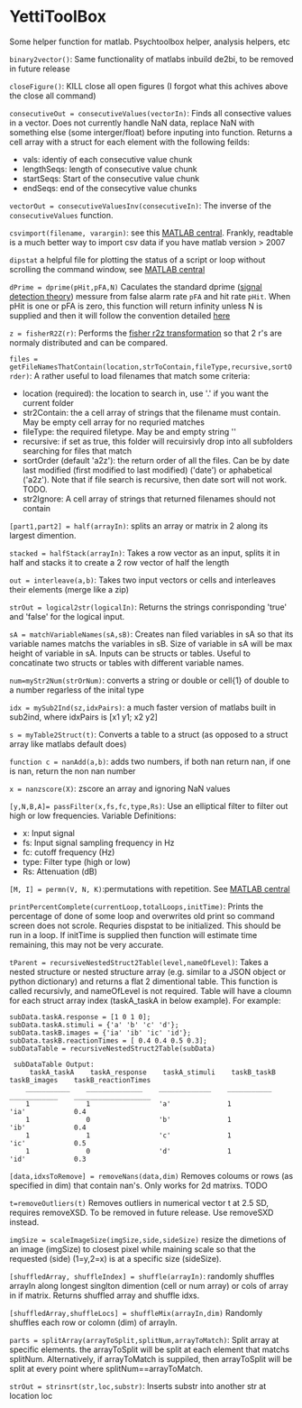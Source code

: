 # YettiToolBox
Some helper function for matlab. Psychtoolbox helper, analysis helpers, etc

```binary2vector()```: Same functionality of matlabs inbuild de2bi, to be removed in future release


```closeFigure()```: KILL close all open figures (I forgot what this achives above the close all command)


```consecutiveOut = consecutiveValues(vectorIn)```: Finds all consective values in a vector. Does not currently handle NaN data, replace NaN with something else (some interger/float) before inputing into function. 
Returns a cell array with a struct for each element with the following feilds:
* vals: identiy of each consecutive value chunk
* lengthSeqs: length of consecutive value chunk
* startSeqs: Start of the consecutive value chunk
* endSeqs: end of the consecytive value chunks
    
    
```vectorOut = consecutiveValuesInv(consecutiveIn)```: The inverse of the ```consecutiveValues``` function.


```csvimport(filename, varargin)```: see this [MATLAB central](https://www.mathworks.com/matlabcentral/fileexchange/23573-csvimport). Frankly, readtable is a much better way to import csv data if you have matlab version > 2007


```dipstat``` a helpful file for plotting the status of a script or loop without scrolling the command window, see [MATLAB central](https://www.mathworks.com/matlabcentral/fileexchange/44673-overwritable-message-outputs-to-commandline-window)


```dPrime = dprime(pHit,pFA,N)``` Caculates the standard dprime ([signal detection theory](https://en.wikipedia.org/wiki/Sensitivity_index)) messure from false alarm rate ```pFA``` and hit rate ```pHit```. When pHit is one or pFA is zero, this function will return infinity unless N is supplied and then it will follow the convention detailed [here](http://www.talkstats.com/showthread.php/4063-dissertation-help-please...signal-detection-and-d-prime-alternative) 


```z = fisherR2Z(r)```: Performs the [fisher r2z transformation](http://davidmlane.com/hyperstat/A50760.html) so that 2 r's are normaly distributed and can be compared.


```files = getFileNamesThatContain(location,strToContain,fileType,recursive,sortOrder)```: A rather useful to load filenames that match some criteria:
 * location (required): the location to search in, use '.' if you want the current folder
 * str2Contain: the a cell array of strings that the filename must contain. May be empty cell array for no requried matches
 * fileType: the required filetype. May be and empty string ''
 * recursive: if set as true, this folder will recuirsivly drop into all subfolders searching for files that match
 * sortOrder (default 'a2z'): the return order of all the files. Can be by date last modified (first modified to last modified) ('date') or aphabetical ('a2z'). Note that if file search is recursive, then date sort will not work. TODO.
 * str2Ignore: A cell array of strings that returned filenames should not contain

```[part1,part2] = half(arrayIn)```: splits an array or matrix in 2 along its largest dimention.

```stacked = halfStack(arrayIn)```: Takes a row vector as an input, splits it in half and stacks it to create a 2 row vector of half the length

```out = interleave(a,b)```: Takes two input vectors or cells and interleaves their elements (merge like a zip)

```strOut = logical2str(logicalIn)```: Returns the strings conrisponding 'true' and 'false' for the logical input.

```sA = matchVariableNames(sA,sB)```: Creates nan filed variables in sA so that its variable names matchs the variables in sB. Size of variable in sA will be max height of variable in sA. Inputs can be structs or tables. Useful to concatinate two structs or tables with different variable names.

```num=myStr2Num(strOrNum)```: converts a string or double or cell{1} of double to a number regarless of the inital type

```idx = mySub2Ind(sz,idxPairs)```: a much faster version of matlabs built in sub2ind, where idxPairs is  [x1 y1; x2 y2]

```s = myTable2Struct(t)```: Converts a table to a struct (as opposed to a struct array like matlabs default does)

```function c = nanAdd(a,b)```: adds two numbers, if both nan return nan, if one is nan, return the non nan number

```x = nanzscore(X)```: zscore an array and ignoring NaN values

```[y,N,B,A]= passFilter(x,fs,fc,type,Rs)```: Use an elliptical filter to filter out high or low frequencies.
Variable Definitions:
* x: Input signal
* fs: Input signal sampling frequency in Hz
* fc: cutoff frequency (Hz)
* type: Filter type (high or low)
* Rs: Attenuation (dB)

```[M, I] = permn(V, N, K)```:permutations with repetition. See [MATLAB central](https://www.mathworks.com/matlabcentral/fileexchange/7147-permn-v--n--k-)

```printPercentComplete(currentLoop,totalLoops,initTime)```: Prints the percentage of done of some loop and overwrites old print so command screen does not scrole. Requries dispstat to be initialized. This should be run in a loop. If initTime is supplied then function will estimate time remaining, this may not be very accurate.

```tParent = recursiveNestedStruct2Table(level,nameOfLevel)```: Takes a nested structure or nested structure array (e.g. similar to a JSON object or python dictionary) and returns a flat 2 dimentional table. This function is called recursivly, and nameOfLevel is not required. Table will have a cloumn for each struct array index (taskA_taskA in below example). 
For example:
```
subData.taskA.response = [1 0 1 0];
subData.taskA.stimuli = {'a' 'b' 'c' 'd'};
subData.taskB.images = {'ia' 'ib' 'ic' 'id'};
subData.taskB.reactionTimes = [ 0.4 0.4 0.5 0.3];
subDataTable = recursiveNestedStruct2Table(subData)
 
 subDataTable Output:
     taskA_taskA    taskA_response    taskA_stimuli    taskB_taskB    taskB_images    taskB_reactionTimes
    ___________    ______________    _____________    ___________    ____________    ___________________
    1              1                 'a'              1              'ia'            0.4                
    1              0                 'b'              1              'ib'            0.4                
    1              1                 'c'              1              'ic'            0.5                
    1              0                 'd'              1              'id'            0.3                
```

```[data,idxsToRemove] = removeNans(data,dim)``` Removes coloums or rows (as specified in dim) that contain nan's. Only works for 2d matrixs. TODO

```t=removeOutliers(t)``` Removes outliers in numerical vector t at 2.5 SD, requires removeXSD. To be removed in future release. Use removeSXD instead.


```imgSize = scaleImageSize(imgSize,side,sideSize)``` resize the dimetions of an image (imgSize) to closest pixel while maining scale so that the requested (side) (1=y,2=x) is at a specific size (sideSize).

```[shuffledArray, shuffleIndex] = shuffle(arrayIn)```: randomly shuffles arrayIn along longest singlton dimention (cell or num array) or cols of array in if matrix. Returns shuffled array and shuffle idxs.

```[shuffledArray,shuffleLocs] = shuffleMix(arrayIn,dim)``` Randomly shuffles each row or colomn (dim) of arrayIn.

```parts = splitArray(arrayToSplit,splitNum,arrayToMatch)```: Split array at specific elements. the arrayToSplit will be split at each element that matchs splitNum. Alternatively, if arrayToMatch is suppiled, then arrayToSplit will be split at every point where splitNum==arrayToMatch. 

```strOut = strinsrt(str,loc,substr)```: Inserts substr into another str at location loc




















